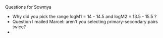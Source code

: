 Questions for Sowmya
* Why did you pick the range logM1 = 14 - 14.5 and logM2 = 13.5 - 15.5 ?
* Question I mailed Marcel: aren't you selecting primary-secondary pairs twice?
* 
